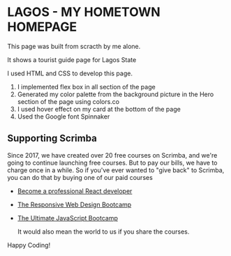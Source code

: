 # LAGOS - MY HOMETOWN HOMEPAGE

This page was built from scracth by me alone.

It shows a tourist guide page for Lagos State

I used HTML and CSS to develop this page.

1. I implemented flex box in all section of the page
2. Generated my color palette from the background picture in the Hero section of the page using colors.co
3. I used hover effect on my card at the bottom of the page
4. Used the Google font Spinnaker

## Supporting Scrimba

Since 2017, we have created over 20 free courses on Scrimba, and we're going to
continue launching free courses. But to pay our bills, we have to charge once
in a while. So if you've ever wanted to "give back" to Scrimba, you can do that by buying
	one of our paid courses

- [Become a professional React developer](https://scrimba.com/course/greact)
- [The Responsive Web Design Bootcamp](https://scrimba.com/course/gresponsive)
- [The Ultimate JavaScript Bootcamp](https://scrimba.com/course/gjavascript)

	It would also mean the world to us if you share the courses.  

Happy Coding!
